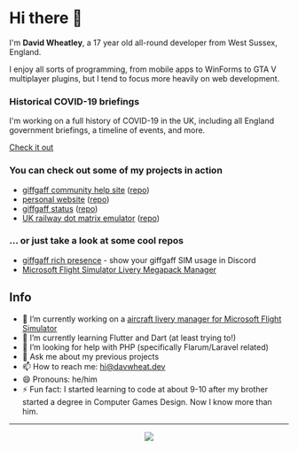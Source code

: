# Hi there 👋

<!--
**davwheat/davwheat** is a ✨ _special_ ✨ repository because its `README.md` (this file) appears on your GitHub profile.
-->

I'm **David Wheatley**, a 17 year old all-round developer from West Sussex, England.

I enjoy all sorts of programming, from mobile apps to WinForms to GTA V multiplayer plugins, but I tend to focus more heavily on web development.

### Historical COVID-19 briefings

I'm working on a full history of COVID-19 in the UK, including all England government briefings, a timeline of events, and more.

[Check it out](https://github.com/davwheat/uk-covid-briefings)

### You can check out some of my projects in action

- [giffgaff community help site](https://giffgaff.davwheat.dev) ([repo](https://github.com/davwheat/giffgaff-help-site))
- [personal website](https://davwheat.dev/) ([repo](https://github.com/davwheat/personal-portfolio))
- [giffgaff status](https://giffgaffstatus.com/) ([repo](https://github.com/davwheat/giffgaff-status))
- [UK railway dot matrix emulator](https://ukdotmatrix.web.app/) ([repo](https://github.com/davwheat/uk-dot-matrix))

### ... or just take a look at some cool repos

- [giffgaff rich presence](https://github.com/davwheat/giffgaff-rich-presence) - show your giffgaff SIM usage in Discord
- [Microsoft Flight Simulator Livery Megapack Manager](https://github.com/MSFS-Mega-Pack/MSFS2020-livery-manager/)

## Info

- 🔭 I’m currently working on a [aircraft livery manager for Microsoft Flight Simulator](https://github.com/MSFS-Mega-Pack/MSFS2020-livery-manager)
- 🌱 I’m currently learning Flutter and Dart (at least trying to!)
- 🤔 I’m looking for help with PHP (specifically Flarum/Laravel related)
- 💬 Ask me about my previous projects
- 📫 How to reach me: [hi@davwheat.dev](mailto:hi@davwheat.dev)
- 😄 Pronouns: he/him
- ⚡ Fun fact: I started learning to code at about 9-10 after my brother started a degree in Computer Games Design. Now I know more than him.

----

<p align="center">
  <img src="https://github-readme-stats.vercel.app/api?username=davwheat">
</p>
